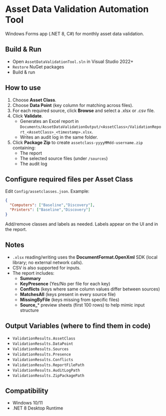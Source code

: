 # Asset Data Validation Automation Tool

Windows Forms app (.NET 8, C#) for monthly asset data validation.

## Build & Run
- Open `AssetDataValidationTool.sln` in Visual Studio 2022+
- `Restore` NuGet packages
- Build & run

## How to use
1. Choose **Asset Class**.
2. Choose **Data Point** (key column for matching across files).
3. For each required source, click **Browse** and select a .xlsx or .csv file.
4. Click **Validate**.
   - Generates an Excel report in `Documents/AssetDataValidationOutput/<AssetClass>/ValidationReport_<AssetClass>_<timestamp>.xlsx`.
   - Writes an audit log in the same folder.
5. Click **Package Zip** to create `assetclass-yyyyMMdd-username.zip` containing:
   - The report
   - The selected source files (under `/sources`)
   - The audit log

## Configure required files per Asset Class
Edit `Config/assetclasses.json`. Example:
```json
{
  "Computers": ["Baseline","Discovery"],
  "Printers": ["Baseline","Discovery"]
}
```
Add/remove classes and labels as needed. Labels appear on the UI and in the report.

## Notes
- `.xlsx` reading/writing uses the **DocumentFormat.OpenXml** SDK (local library; no external network calls).
- CSV is also supported for inputs.
- The report includes:
  - **Summary**
  - **KeyPresence** (Yes/No per file for each key)
  - **Conflicts** (keys where same column values differ between sources)
  - **MatchesAll** (keys present in every source file)
  - **MissingByFile** (keys missing from specific files)
  - **Source_*** preview sheets (first 100 rows) to help mimic input structure

## Output Variables (where to find them in code)
- `ValidationResults.AssetClass`
- `ValidationResults.DataPoint`
- `ValidationResults.Sources`
- `ValidationResults.Presence`
- `ValidationResults.Conflicts`
- `ValidationResults.ReportFilePath`
- `ValidationResults.AuditLogPath`
- `ValidationResults.ZipPackagePath`

## Compatibility
- Windows 10/11
- .NET 8 Desktop Runtime
